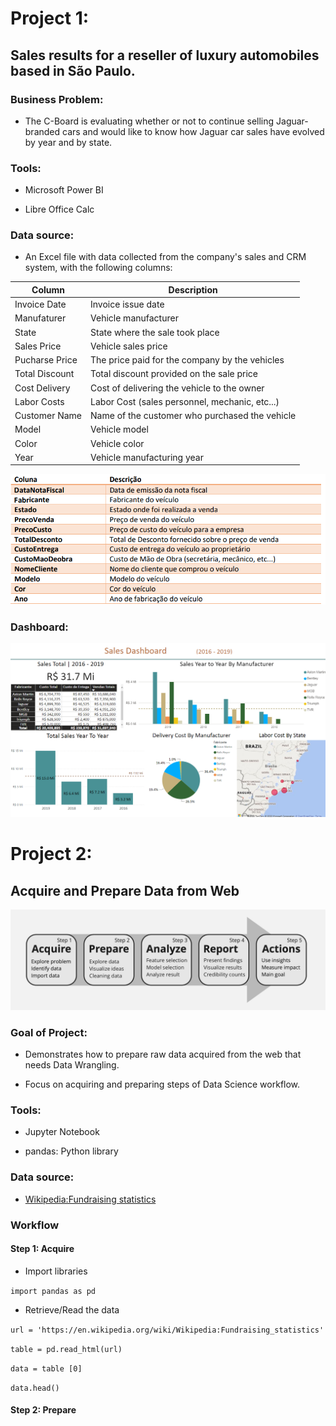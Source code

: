 # Project 1: 

## Sales results for a reseller of luxury automobiles based in São Paulo.
 
### Business Problem: 

- The C-Board is evaluating whether or not to continue selling Jaguar-branded cars and would like to know how Jaguar car sales have evolved by year and by state.

### Tools: 

- Microsoft Power BI

- Libre Office Calc 

### Data source:

 - An Excel file with data collected from the company's sales and CRM system, with the following columns:

| Column      | Description         |
| ----------- | -----------         |
| Invoice Date | Invoice issue date |
| Manufaturer | Vehicle manufacturer |
| State | State where the sale took place |
| Sales Price |  Vehicle sales price|
| Pucharse Price | The price paid for the company by the vehicles|
| Total Discount| Total discount provided on the sale price |
| Cost Delivery | Cost of delivering the vehicle to the owner |
| Labor Costs | Labor Cost (sales personnel, mechanic, etc...)|
| Customer Name | Name of the customer who purchased the vehicle |
| Model | Vehicle model |
| Color | Vehicle color |
| Year | Vehicle manufacturing year |



![](https://github.com/AdrianoGilbert/Adriano_Portfolio/blob/main/Images/ColunasTabela.png?raw=true)


### Dashboard: 

![](https://github.com/AdrianoGilbert/Adriano_Portfolio/blob/main/Images/dashboard_carReseller.png?raw=true)




# Project 2:

## Acquire and Prepare Data from Web

![Data Science Workflow](ds-workflow.png)

 ### Goal of Project:

- Demonstrates how to prepare raw data acquired from the web that needs Data Wrangling. 

- Focus on acquiring and preparing steps of Data Science workflow.

### Tools:

- Jupyter Notebook

- pandas: Python library 

### Data source:

- [Wikipedia:Fundraising statistics](https://en.wikipedia.org/wiki/Wikipedia:Fundraising_statistics)

### Workflow

#### Step 1: Acquire

 - Import libraries

`import pandas as pd`

- Retrieve/Read the data

`url = 'https://en.wikipedia.org/wiki/Wikipedia:Fundraising_statistics'`

`table = pd.read_html(url)`

`data = table [0]`

`data.head()`


#### Step 2: Prepare


